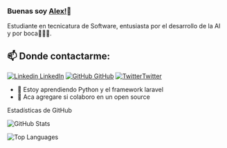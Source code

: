### Buenas soy [Alex!](https://github.com/alexvidottodev)👋
Estudiante en tecnicatura de Software, entusiasta por el desarrollo de la AI y por boca💙💛💙.<br>
## 📫 Donde contactarme: 
[![Linkedin](https://i.stack.imgur.com/gVE0j.png) LinkedIn](https://www.linkedin.com/in/alex-emanuel-vidotto-935a39381) [![GitHub](https://img.shields.io/badge/-black?logo=github
) GitHub](https://github.com/alexvidottodev) [![Twitter](https://img.shields.io/badge/-black?logo=x
)Twitter](https://x.com/Alex_vidotto17)
<!--
**AkhilGKrishnan/AkhilGKrishnan** is a ✨ _special_ ✨ repository because its `README.md` (this file) appears on your GitHub profile.


Here are some ideas to get you started:
- 🤔 I’m looking for help with ...
- 💬 Ask me about ...
- 📫 How to reach me: ...
- 😄 Pronouns: ...
- ⚡ Fun fact: ...
-->

<!--- 🔭 I’m currently working on [Facemask Detector](https://github.com/AkhilGKrishnan/Face-Mask-Detector)-->
- 🌱 Estoy aprendiendo Python y el framework laravel
- 👯 Aca agregare si colaboro en un open source

Estadísticas de GitHub 


![GitHub Stats](https://github-readme-stats.vercel.app/api?username=alexvidottodev&show_icons=true&theme=dark) 

![Top Languages](https://github-readme-stats.vercel.app/api/top-langs/?username=alexvidottodev&layout=compact&theme=dark&hide=html,css)

        
